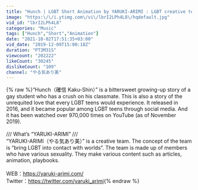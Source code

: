 ```yaml
---
title: "Hunch | LGBT Short Animation by YARUKI-ARIMI : LGBT creative team from Japan"
image: "https:\/\/i.ytimg.com\/vi\/lbrI2LPh4L8\/hqdefault.jpg"
vid_id: "lbrI2LPh4L8"
categories: "Music"
tags: ["Hunch","Short","Animation"]
date: "2021-10-02T17:51:35+03:00"
vid_date: "2019-12-09T15:00:18Z"
duration: "PT3M31S"
viewcount: "202222"
likeCount: "30245"
dislikeCount: "109"
channel: "やる気あり美"
---
```

{% raw %}“Hunch（確信 Kaku-Shin）” is a bittersweet growing-up story of a gay student who has a crush on his classmate. This is also a story of the unrequited love that every LGBT teens would experience. It released in 2016, and it became popular among LGBT teens through social media. And it has been watched over 970,000 times on YouTube (as of November 2019). <br /><br />///   What’s “YARUKI-ARIMI”  ///<br />“YARUKI-ARIMI（やる気あり美）” is a creative team. The concept of the team is “bring LGBT into contact with worlds”. The team is made up of members who have various sexuality. They make various content such as articles, animation, playbooks.<br /><br />WEB：<a rel="nofollow" target="blank" href="https://yaruki-arimi.com/">https://yaruki-arimi.com/</a><br />Twitter：<a rel="nofollow" target="blank" href="https://twitter.com/yaruki_arimi">https://twitter.com/yaruki_arimi</a>{% endraw %}
